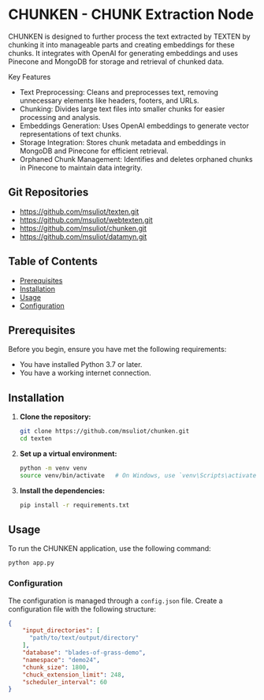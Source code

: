 # CHUNKEN - CHUNK Extraction Node

CHUNKEN is designed to further process the text extracted by TEXTEN by chunking it into manageable parts and creating embeddings for these chunks. It integrates with OpenAI for generating embeddings and uses Pinecone and MongoDB for storage and retrieval of chunked data.

Key Features
- Text Preprocessing: Cleans and preprocesses text, removing unnecessary elements like headers, footers, and URLs.
- Chunking: Divides large text files into smaller chunks for easier processing and analysis.
- Embeddings Generation: Uses OpenAI embeddings to generate vector representations of text chunks.
- Storage Integration: Stores chunk metadata and embeddings in MongoDB and Pinecone for efficient retrieval.
- Orphaned Chunk Management: Identifies and deletes orphaned chunks in Pinecone to maintain data integrity.

## Git Repositories
- https://github.com/msuliot/texten.git
- https://github.com/msuliot/webtexten.git
- https://github.com/msuliot/chunken.git
- https://github.com/msuliot/datamyn.git

## Table of Contents
- [Prerequisites](#prerequisites)
- [Installation](#installation)
- [Usage](#usage)
- [Configuration](#configuration)

## Prerequisites

Before you begin, ensure you have met the following requirements:
- You have installed Python 3.7 or later.
- You have a working internet connection.

## Installation

1. **Clone the repository:**

    ```bash
    git clone https://github.com/msuliot/chunken.git
    cd texten
    ```

2. **Set up a virtual environment:**

    ```bash
    python -m venv venv
    source venv/bin/activate   # On Windows, use `venv\Scripts\activate`
    ```

3. **Install the dependencies:**

    ```bash
    pip install -r requirements.txt
    ```

## Usage

To run the CHUNKEN application, use the following command:

```bash
python app.py
```

### Configuration

The configuration is managed through a `config.json` file. Create a configuration file with the following structure:

```json
{
    "input_directories": [
      "path/to/text/output/directory"
    ],
    "database": "blades-of-grass-demo",
    "namespace": "demo24",
    "chunk_size": 1800, 
    "chuck_extension_limit": 248,
    "scheduler_interval": 60
}
```